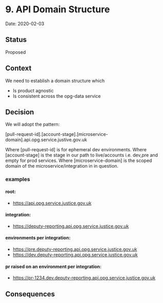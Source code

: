 # 9. API Domain Structure

Date: 2020-02-03

## Status

Proposed

## Context

We need to establish a domain structure which

* Is product agnostic
* Is consistent across the opg-data service

## Decision

We will adopt the pattern:

[pull-request-id].[account-stage].[microservice-domain].api.opg.service.justive.gov.uk

Where [pull-request-id] is for ephemeral dev environments.
Where [account-stage] is the stage in our path to live/accounts i.e. dev,pre and empty for prod services.
Where [microservice-domain] is the scoped domain of the microservice/integration in in question.

### examples

#### root:

* https://api.opg.service.justice.gov.uk

#### integration:

* https://deputy-reporting.api.opg.service.justice.gov.uk

#### environments per integration:

* https://pre.deputy-reporting.api.opg.service.justice.gov.uk
* https://dev.deputy-reporting.api.opg.service.justice.gov.uk

#### pr raised on an environment per integration:

* https://pr-1234.dev.deputy-reporting.api.opg.service.justice.gov.uk

## Consequences

